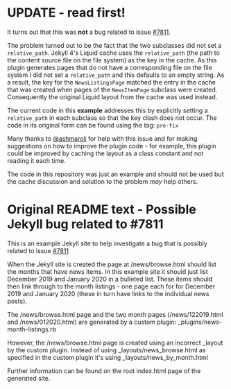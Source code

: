 # UPDATE - read first!

It turns out that this was **not** a bug related to issue [#7811](https://github.com/jekyll/jekyll/issues/7811).

The problem turned out to be the fact that the two subclasses did not set a `relative_path`. Jekyll 4's Liquid cache uses the `relative_path` (the path to the content source file on the file system) as the key in the cache. As this plugin generates pages that do not have a corresponding file on the file system I did not set a `relative_path` and this defaults to an empty string. As a result, the key for the `NewsListingsPage` matched the entry in the cache that was created when pages of the `NewsItemPage` subclass were created. Consequently the original Liquid layout from the cache was used instead.

The current code in this **example** addresses this by explicitly setting a `relative_path` in each subclass so that the key clash does not occur. The code in its original form can be found using the tag: `pre-fix`

Many thanks to [@ashmaroli](https://github.com/ashmaroli) for help with this issue and for making suggestions on how to improve the plugin code - for example, this plugin could be improved by caching the layout as a class constant and not reading it each time.

The code in this repository was just an example and should not be used but the cache discussion and solution to the problem *may* help others.


# Original README text - Possible Jekyll bug related to #7811

This is an example Jekyll site to help investigate a bug that is possibly related to issue [#7811](https://github.com/jekyll/jekyll/issues/7811)

When the Jekyll site is created the page at /news/browse.html should list the months that have news items. In this example site it should just list December 2019 and January 2020 in a bulleted list. These items should then link through to the month listings - one page each for for December 2019 and January 2020 (these in turn have links to the individual news posts).

The /news/browse.html page and the two month pages (/news/122019.html and /news/012020.html) are generated by a custom plugin: _plugins/news-month-listings.rb

However, the /news/browse.html page is created using an incorrect _layout by the custom plugin. Instead of using _layouts/news_browse.html as specified in the custom plugin it's using _layouts/news_by_month.html

Further information can be found on the root index.html page of the generated site.
